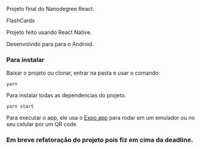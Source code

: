 Projeto final do Nanodegree React.

FlashCards

Projeto feito usando React Native.

Desenvolvido para para o Android.

### Para instalar

Baixar o projeto ou clonar, entrar na pasta e usar o comando:

```
yarn
```

Para instalar todas as dependencias do projeto.

```
yarn start
```

Para executar o app, ele usa o [Expo app](https://expo.io) para rodar em um emulador ou no seu celular por um QR code.


### Em breve refatoração do projeto pois fiz em cima da deadline.
